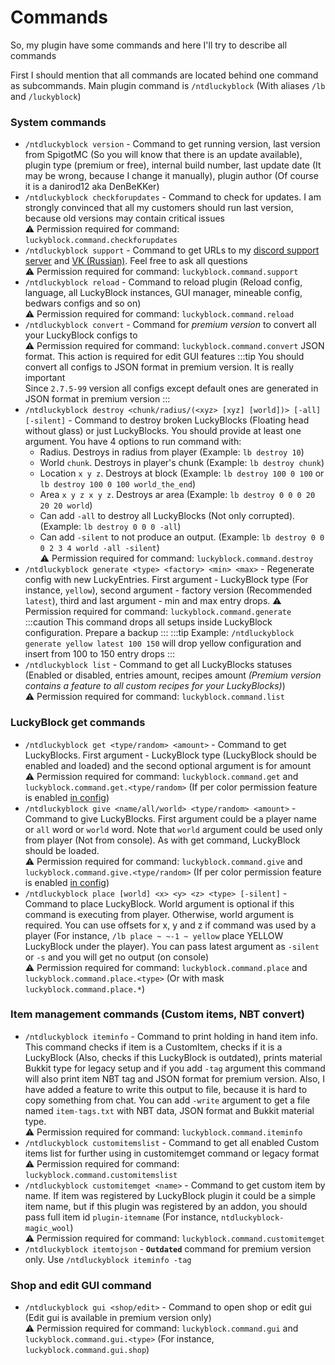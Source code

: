 # Commands

So, my plugin have some commands and here I'll try to describe all commands

First I should mention that all commands are located behind one command as subcommands.
Main plugin command is `/ntdluckyblock` (With aliases `/lb` and `/luckyblock`)

### System commands
* `/ntdluckyblock version` - Command to get running version, last version from SpigotMC
(So you will know that there is an update available), plugin type (premium or free),
internal build number, last update date (It may be wrong, because I change it manually),
plugin author (Of course it is a danirod12 aka DenBeKKer)
* `/ntdluckyblock checkforupdates` - Command to check for updates. I am strongly convinced
that all my customers should run last version, because old versions may contain critical issues  
⚠ Permission required for command: `luckyblock.command.checkforupdates`
* `/ntdluckyblock support` - Command to get URLs to my [discord support server](https://discord.gg/vbYW3sperj)
and [VK (Russian)](https://vk.com/danirodplay). Feel free to ask all questions  
⚠ Permission required for command: `luckyblock.command.support`
* `/ntdluckyblock reload` - Command to reload plugin (Reload config, language, all LuckyBlock instances,
GUI manager, mineable config, bedwars configs and so on)  
⚠ Permission required for command: `luckyblock.command.reload`
* `/ntdluckyblock convert` - Command for *premium version* to convert all your LuckyBlock configs to  
⚠ Permission required for command: `luckyblock.command.convert`
JSON format. This action is required for edit GUI features
:::tip
You should convert all configs to JSON format in premium version. It is really important  
Since `2.7.5-99` version all configs except default ones are generated in JSON format in premium version
:::
* `/ntdluckyblock destroy <chunk/radius/(<xyz> [xyz] [world])> [-all] [-silent]` - Command to destroy broken 
LuckyBlocks (Floating head without glass) or just LuckyBlocks. You should provide at least one argument. You
have 4 options to run command with:
  * Radius. Destroys in radius from player (Example: `lb destroy 10`)
  * World `chunk`. Destroys in player's chunk (Example: `lb destroy chunk`)
  * Location `x y z`. Destroys at block (Example: `lb destroy 100 0 100` or `lb destroy 100 0 100 world_the_end`)
  * Area `x y z x y z`. Destroys ar area (Example: `lb destroy 0 0 0 20 20 20 world`)
  * Can add `-all` to destroy all LuckyBlocks (Not only corrupted). (Example: `lb destroy 0 0 0 -all`)
  * Can add `-silent` to not produce an output. (Example: `lb destroy 0 0 0 2 3 4 world -all -silent`)  
⚠ Permission required for command: `luckyblock.command.destroy`
* `/ntdluckyblock generate <type> <factory> <min> <max>` - Regenerate config with new LuckyEntries. First argument -
LuckyBlock type (For instance, `yellow`), second argument - factory version (Recommended `latest`), third and last
argument - min and max entry drops.
⚠ Permission required for command: `luckyblock.command.generate`
:::caution
This command drops all setups inside LuckyBlock configuration. Prepare a backup
:::
:::tip
Example: `/ntdluckyblock generate yellow latest 100 150` will drop yellow configuration and insert
from 100 to 150 entry drops
:::
* `/ntdluckyblock list` - Command to get all LuckyBlocks statuses (Enabled or disabled, entries amount,
recipes amount *(Premium version contains a feature to all custom recipes for your LuckyBlocks)*)  
⚠ Permission required for command: `luckyblock.command.list`

### LuckyBlock get commands
* `/ntdluckyblock get <type/random> <amount>` - Command to get LuckyBlocks. First argument - LuckyBlock type
(LuckyBlock should be enabled and loaded) and the second optional argument is for amount  
⚠ Permission required for command: `luckyblock.command.get` and `luckyblock.command.get.<type/random>`
(If per color permission feature is enabled [in config](./setup/config))
* `/ntdluckyblock give <name/all/world> <type/random> <amount>` - Command to give LuckyBlocks. First argument
could be a player name or `all` word or `world` word. Note that `world` argument could be used only from player
(Not from console). As with get command, LuckyBlock should be loaded.  
⚠ Permission required for command: `luckyblock.command.give` and `luckyblock.command.give.<type/random>`
(If per color permission feature is enabled [in config](./setup/config))
* `/ntdluckyblock place [world] <x> <y> <z> <type> [-silent]` - Command to place LuckyBlock. World argument is optional
if this command is executing from player. Otherwise, world argument is required. You can use offsets for
x, y and z if command was used by a player (For instance, `/lb place ~ ~-1 ~ yellow` place YELLOW LuckyBlock
under the player). You can pass latest argument as `-silent` or `-s` and you will get no output (on console)   
⚠ Permission required for command: `luckyblock.command.place` and `luckyblock.command.place.<type>`
(Or with mask `luckyblock.command.place.*`)

### Item management commands (Custom items, NBT convert)
* `/ntdluckyblock iteminfo` - Command to print holding in hand item info. This command checks if item is a
CustomItem, checks if it is a LuckyBlock (Also, checks if this LuckyBlock is outdated), prints material
Bukkit type for legacy setup and if you add `-tag` argument this command will also print item NBT tag and
JSON format for premium version. Also, I have added a feature to write this output to file, because it is
hard to copy something from chat. You can add `-write` argument to get a file named `item-tags.txt` with
NBT data, JSON format and Bukkit material type.  
⚠ Permission required for command: `luckyblock.command.iteminfo`
* `/ntdluckyblock customitemslist` - Command to get all enabled Custom items list for further using in
customitemget command or legacy format  
⚠ Permission required for command: `luckyblock.command.customitemslist`
* `/ntdluckyblock customitemget <name>` - Command to get custom item by name. If item was registered by
LuckyBlock plugin it could be a simple item name, but if this plugin was registered by an addon, you should
pass full item id `plugin-itemname` (For instance, `ntdluckyblock-magic_wool`)  
⚠ Permission required for command: `luckyblock.command.customitemget`
* `/ntdluckyblock itemtojson` - **`Outdated`** command for premium version only.
Use `/ntdluckyblock iteminfo -tag`

### Shop and edit GUI command
* `/ntdluckyblock gui <shop/edit>` - Command to open shop or edit gui (Edit gui is available in premium
version only)  
⚠ Permission required for command: `luckyblock.command.gui` and `luckyblock.command.gui.<type>`
(For instance, `luckyblock.command.gui.shop`)
